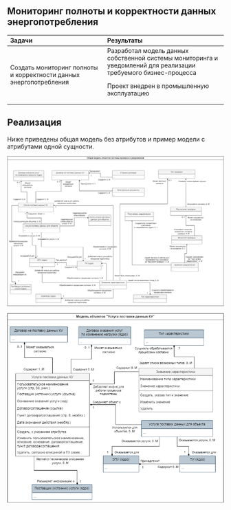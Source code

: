 ## Мониторинг полноты и корректности данных энергопотребления  

| Задачи                   | Результаты |
| :-------------------- | :--------------------- |
| Создать мониторинг полноты и корректности данных энергопотребления | Разработал модель данных собственной системы мониторинга и уведомлений для реализации требуемого бизнес-процесса <P><P> Проект внедрен в промышленную эксплуатацию  |

## Реализация

Ниже приведены общая модель без атрибутов и пример модели с атрибутами одной сущности.

![Общая модель данных](<images/DM подсистема проверок и уведомлений общая.png>)

<P>  

![DM Услуга поставки данных КУ](<images/DM Услуга поставки данных КУ.png>)